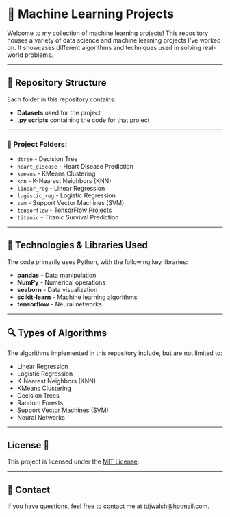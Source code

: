 # 🧠 Machine Learning Projects

Welcome to my collection of machine learning projects! This repository houses a variety of data science and machine learning projects I've worked on. It showcases different algorithms and techniques used in solving real-world problems.

---

## 📂 Repository Structure

Each folder in this repository contains:
- **Datasets** used for the project
- **.py scripts** containing the code for that project

---

### 📁 Project Folders:
- `dtree` - Decision Tree
- `heart_disease` - Heart Disease Prediction
- `kmeans` - KMeans Clustering
- `knn` - K-Nearest Neighbors (KNN)
- `linear_reg` - Linear Regression
- `logistic_reg` - Logistic Regression
- `svm` - Support Vector Machines (SVM)
- `tensorflow` - TensorFlow Projects
- `titanic` - Titanic Survival Prediction

---

## 🧰 Technologies & Libraries Used

The code primarily uses Python, with the following key libraries:
- **pandas** - Data manipulation
- **NumPy** - Numerical operations
- **seaborn** - Data visualization
- **scikit-learn** - Machine learning algorithms
- **tensorflow** - Neural networks

---

## 🔍 Types of Algorithms

The algorithms implemented in this repository include, but are not limited to:
- Linear Regression
- Logistic Regression
- K-Nearest Neighbors (KNN)
- KMeans Clustering
- Decision Trees
- Random Forests
- Support Vector Machines (SVM)
- Neural Networks

---

## License 📝

This project is licensed under the [MIT License](LICENSE).

---

## **💬 Contact**
If you have questions, feel free to contact me at [tdjwalsh@hotmail.com](mailto:tdjwalsh@hotmail.com).
